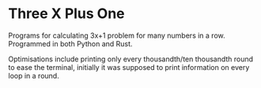 # Three X Plus One

Programs for calculating 3x+1 problem for many numbers in a row. Programmed in both Python and Rust.

Optimisations include printing only every thousandth/ten thousandth round to ease the terminal, initially it was supposed to print information on every loop in a round.
